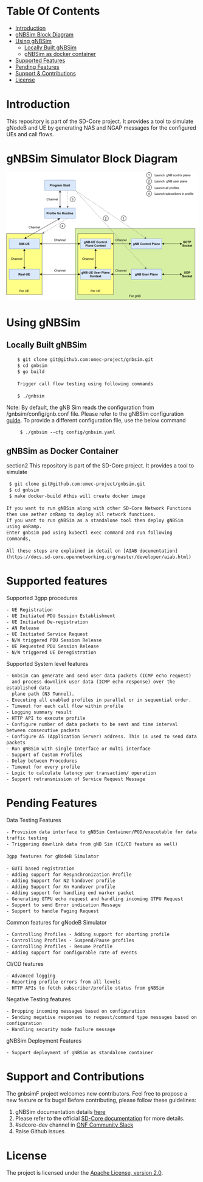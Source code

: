 <!--
SPDX-FileCopyrightText: 2022 Great Software Laboratory Pvt. Ltd
SPDX-FileCopyrightText: 2021 Open Networking Foundation <info@opennetworking.org>
SPDX-License-Identifier: Apache-2.0

-->
# Table Of Contents
  * [Introduction](#Introduction)
  * [gNBSim Block Diagram](#gnbsim-simulator-block-diagram)
  * [Using gNBSim](#using-gnbsim)
    * [Locally Built gNBSim](#Locally-built-gnbsim)
    * [gNBSim as docker container](#gNBSim-as-container)
  * [Supported Features](#supported-features)
  * [Pending Features](#pending-features)
  * [Support & Contributions](#Support-and-contributions)
  * [License](#license)


# Introduction

This repository is part of the SD-Core project. It provides a tool to simulate
gNodeB and UE by generating NAS and NGAP messages for the configured UEs and 
call flows.

# gNBSim Simulator Block Diagram

![gNBSim](/docs/images/gnbsim_flow_diagram.png)


# Using gNBSim 

## Locally Built gNBSim

        $ git clone git@github.com:omec-project/gnbsim.git
        $ cd gnbsim
        $ go build

        Trigger call flow testing using following commands

        $ ./gnbsim

Note: By default, the gNB Sim reads the configuration from /gnbsim/config/gnb.conf file. 
Please refer to the gNBSim configuration [guide](./docs/gnbsim_config.md). To provide a different 
configuration file, use the below command

         $ ./gnbsim --cfg config/gnbsim.yaml




## gNBSim as Docker Container
section2 This repository is part of the SD-Core project. It provides a tool to simulate

     $ git clone git@github.com:omec-project/gnbsim.git
     $ cd gnbsim
     $ make docker-build #this will create docker image

    If you want to run gNBSim along with other SD-Core Network Functions then use aether onRamp to deploy all network functions.
    If you want to run gNBSim as a standalone tool then deploy gNBSim using onRamp. 
    Enter gnbsim pod using kubectl exec command and run following commands, 

    All these steps are explained in detail on [AIAB documentation](https://docs.sd-core.opennetworking.org/master/developer/aiab.html)

# Supported features

   Supported 3gpp procedures

    - UE Registration
    - UE Initiated PDU Session Establishment
    - UE Initiated De-registration
    - AN Release
    - UE Initiated Service Request
    - N/W triggered PDU Session Release
    - UE Requested PDU Session Release
    - N/W triggered UE Deregistration


   Supported System level features

    - Gnbsim can generate and send user data packets (ICMP echo request)
      and process downlink user data (ICMP echo response) over the established data
      plane path (N3 Tunnel).
    - Executing all enabled profiles in parallel or in sequential order.
    - Timeout for each call flow within profile
    - Logging summary result
    - HTTP API to execute profile
    - Configure number of data packets to be sent and time interval between consecutive packets
    - Configure AS (Application Server) address. This is used to send data packets
    - Run gNBSim with single Interface or multi interface
    - Support of Custom Profiles
    - Delay between Procedures
    - Timeout for every profile
    - Logic to calculate latency per transaction/ operation
    - Support retransmission of Service Request Message

# Pending Features

   Data Testing Features

    - Provision data interface to gNBSim Container/POD/executable for data traffic testing
    - Triggering downlink data from gNB Sim (CI/CD feature as well)

    3gpp features for gNodeB Simulator
 
    - GUTI based registration
    - Adding support for Resynchronization Profile
    - Adding Support for N2 handover profile
    - Adding Support for Xn Handover profile
    - Adding support for handling end marker packet
    - Generating GTPU echo request and handling incoming GTPU Request
    - Support to send Error indication Message
    - Support to handle Paging Request

   Common features for gNodeB Simulator

    - Controlling Profiles - Adding support for aborting profile
    - Controlling Profiles - Suspend/Pause profiles
    - Controlling Profiles - Resume Profile
    - Adding support for configurable rate of events
    
   CI/CD features
 
    - Advanced logging
    - Reporting profile errors from all levels
    - HTTP APIs to fetch subscriber/profile status from gNBSim

   Negative Testing features

    - Dropping incoming messages based on configuration
    - Sending negative responses to request/command type messages based on configuration
    - Handling security mode failure message
    

   gNBSim Deployment Features

    - Support deployment of gNBSim as standalone container

# Support and Contributions

The gnbsimF project welcomes new contributors. Feel free to propose a new feature or fix bugs!
Before contributing, please follow these guidelines:

1. gNBSim documentation details [here](./docs/README.md)
2. Please refer to the official [SD-Core documentation](https://docs.sd-core.opennetworking.org/master/developer/gnbsim.html#gnb-simulator) for more details.
3. #sdcore-dev channel in [ONF Community Slack](https://onf-community.slack.com/)
4. Raise Github issues

# License

The project is licensed under the [Apache License, version 2.0](./LICENSES/Apache-2.0.txt).
